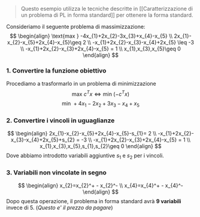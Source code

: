 >Questo esempio utilizza le tecniche descritte in [[Caratterizzazione di un problema di PL in forma standard]] per ottenere la forma standard.

Consideriamo il seguente problema di massimizzazione: $$ \begin{align} \text{max } -4x_{1}+2x_{2}-3x_{3}+x_{4}-x_{5} \\ 2x_{1}-x_{2}-x_{5}+2x_{4}-x_{5}\geq 2 \\ -x_{1}+2x_{2}-x_{3}-x_{4}+2x_{5} \leq -3 \\ -x_{1}+2x_{2}-x_{3}+2x_{4}-x_{5} = 1 \\ x_{1},x_{3},x_{5}\geq 0 \end{align} $$
### 1. Convertire la funzione obiettivo
Procediamo a trasformarlo in un problema di minimizzazione 
$$ \text{max } c^Tx \iff \text{min }(-c^Tx) $$ $$ \text{min } +4x_{1}-2x_{2}+3x_{3}-x_{4}+x_{5} $$
### 2. Convertire i vincoli in uguaglianze 
$$ \begin{align} 2x_{1}-x_{2}-x_{5}+2x_{4}-x_{5}-s_{1}= 2 \\ -x_{1}+2x_{2}-x_{3}-x_{4}+2x_{5}+s_{2} = -3 \\ -x_{1}+2x_{2}-x_{3}+2x_{4}-x_{5} = 1 \\ x_{1},x_{3},x_{5},s_{1},s_{2}\geq 0 \end{align} $$
Dove abbiamo introdotto variabili aggiuntive $s_1$ e $s_2$ per i vincoli.
### 3. Variabili non vincolate in segno
$$ \begin{align} x_{2}=x_{2}^+ - x_{2}^- \\ x_{4}=x_{4}^+ - x_{4}^- \end{align} $$
Dopo questa operazione, il problema in forma standard avrà **9 variabili** invece di 5. (*Questo e' il prezzo da pagare*)